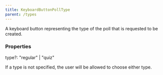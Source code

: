 ```yaml
---
title: KeyboardButtonPollType
parent: /types
---
```


A keyboard button representing the type of the poll that is requested to be created.

### Properties

<div class="flex flex-col gap-3"><div><div class="flex gap-2"><div class="font-mono p" id="p_type" data-anchor><span class="font-bold">type</span><span class="opacity-50"><span title="Optional" class="cursor-help">?</span>:</span> <span>&quot;regular&quot;</span> <span class="opacity-50">|</span> <span>&quot;quiz&quot;</span></div></div><div class="pl-3"><div class="no-margin">

If a type is not specified, the user will be allowed to choose either type.

</div></div></div></div>

